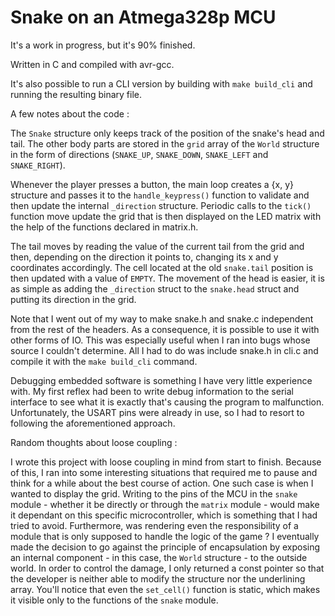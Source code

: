 # Snake on an Atmega328p MCU

It's a work in progress, but it's 90% finished.

Written in C and compiled with avr-gcc.

It's also possible to run a CLI version by building with `make build_cli` and running the resulting binary file.

A few notes about the code :

The `Snake` structure only keeps track of the position of the snake's head and tail. The other body parts are stored in the `grid` array of the `World` structure in the form of directions (`SNAKE_UP`, `SNAKE_DOWN`, `SNAKE_LEFT` and `SNAKE_RIGHT`).

Whenever the player presses a button, the main loop creates a {x, y} structure and passes it to the `handle_keypress()` function to validate and then update the internal `_direction` structure. Periodic calls to the `tick()` function move update the grid that is then displayed on the LED matrix with the help of the functions declared in matrix.h.

The tail moves by reading the value of the current tail from the grid and then, depending on the direction it points to, changing its x and y coordinates accordingly. The cell located at the old `snake.tail` position is then updated with a value of `EMPTY`. The movement of the head is easier, it is as simple as adding the `_direction` struct to the `snake.head` struct and putting its direction in the grid.

Note that I went out of my way to make snake.h and snake.c independent from the rest of the headers. As a consequence, it is possible to use it with other forms of IO. This was especially useful when I ran into bugs whose source I couldn't determine. All I had to do was include snake.h in cli.c and compile it with the `make build_cli` command.

Debugging embedded software is something I have very little experience with. My first reflex had been to write debug information to the serial interface to see what it is exactly that's causing the program to malfunction. Unfortunately, the USART pins were already in use, so I had to resort to following the aforementioned approach.

Random thoughts about loose coupling :

I wrote this project with loose coupling in mind from start to finish. Because of this, I ran into some interesting situations that required me to pause and think for a while about the best course of action. One such case is when I wanted to display the grid. Writing to the pins of the MCU in the `snake` module - whether it be directly or through the `matrix` module - would make it dependant on this specific microcontroller, which is something that I had tried to avoid. Furthermore, was rendering even the responsibility of a module that is only supposed to handle the logic of the game ? I eventually made the decision to go against the principle of encapsulation by exposing an internal component - in this case, the `World` structure - to the outside world. In order to control the damage, I only returned a const pointer so that the developer is neither able to modify the structure nor the underlining array. You'll notice that even the `set_cell()` function is static, which makes it visible only to the functions of the `snake` module.

